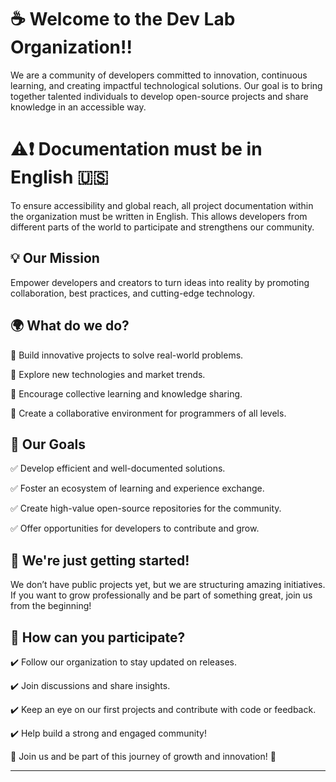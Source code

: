 # ☕ Welcome to the Dev Lab Organization!!

We are a community of developers committed to innovation, continuous learning, and creating impactful technological solutions. Our goal is to bring together talented individuals to develop open-source projects and share knowledge in an accessible way.

# ⚠️❗ Documentation must be in English 🇺🇸

To ensure accessibility and global reach, all project documentation within the organization must be written in English. This allows developers from different parts of the world to participate and strengthens our community.

## 💡 Our Mission

Empower developers and creators to turn ideas into reality by promoting collaboration, best practices, and cutting-edge technology.

## 🌍 What do we do?

🔹 Build innovative projects to solve real-world problems.

🔹 Explore new technologies and market trends.

🔹 Encourage collective learning and knowledge sharing.

🔹 Create a collaborative environment for programmers of all levels.

## 🚀 Our Goals

✅ Develop efficient and well-documented solutions.

✅ Foster an ecosystem of learning and experience exchange.

✅ Create high-value open-source repositories for the community.

✅ Offer opportunities for developers to contribute and grow.

## 🌱 We're just getting started!

We don’t have public projects yet, but we are structuring amazing initiatives. If you want to grow professionally and be part of something great, join us from the beginning!

## 🤝 How can you participate?

✔️ Follow our organization to stay updated on releases.

✔️ Join discussions and share insights.

✔️ Keep an eye on our first projects and contribute with code or feedback.

✔️ Help build a strong and engaged community!


📢 Join us and be part of this journey of growth and innovation! 🚀


---
